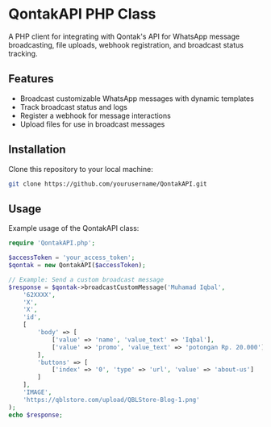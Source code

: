 # QontakAPI PHP Class

A PHP client for integrating with Qontak's API for WhatsApp message broadcasting, file uploads, webhook registration, and broadcast status tracking.

## Features
- Broadcast customizable WhatsApp messages with dynamic templates
- Track broadcast status and logs
- Register a webhook for message interactions
- Upload files for use in broadcast messages

## Installation
Clone this repository to your local machine:
```bash
git clone https://github.com/yourusername/QontakAPI.git
```

## Usage
Example usage of the QontakAPI class:
```php
require 'QontakAPI.php';

$accessToken = 'your_access_token';
$qontak = new QontakAPI($accessToken);

// Example: Send a custom broadcast message
$response = $qontak->broadcastCustomMessage('Muhamad Iqbal', 
    '62XXXX', 
    'X', 
    'X', 
    'id', 
    [
        'body' => [
            ['value' => 'name', 'value_text' => 'Iqbal'],
            ['value' => 'promo', 'value_text' => 'potongan Rp. 20.000']
        ],
        'buttons' => [
            ['index' => '0', 'type' => 'url', 'value' => 'about-us']
        ]
    ],
    'IMAGE', 
    'https://qblstore.com/upload/QBLStore-Blog-1.png'
);
echo $response;
```
